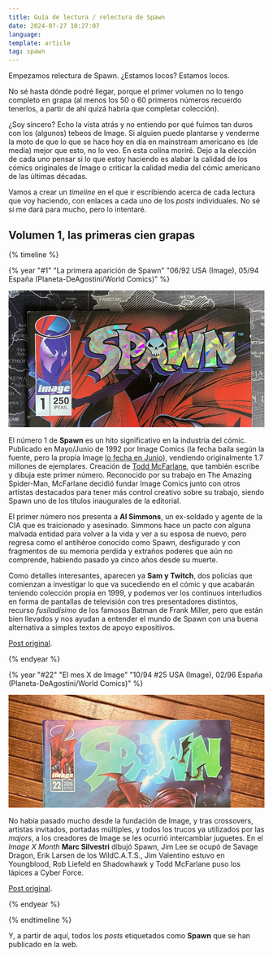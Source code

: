 ```yaml
---
title: Guía de lectura / relectura de Spawn
date: 2024-07-27 10:27:07
language:
template: article
tag: spawn
---
```


Empezamos relectura de Spawn. ¿Estamos locos? Estamos locos.

No sé hasta dónde podré llegar, porque el primer volumen no lo tengo completo en grapa (al menos los 50 o 60 primeros números recuerdo tenerlos, a partir de ahí quizá habría que completar colección).

¿Soy sincero? Echo la vista atrás y no entiendo por qué fuimos tan duros con los (algunos) tebeos de Image. Si alguien puede plantarse y venderme la moto de que lo que se hace hoy en día en mainstream americano es (de media) mejor que esto, no lo veo. En esta colina moriré. Dejo a la elección de cada uno pensar si lo que estoy haciendo es alabar la calidad de los cómics originales de Image o criticar la calidad media del cómic americano de las últimas décadas.

Vamos a crear un *timeline* en el que ir escribiendo acerca de cada lectura que voy haciendo, con enlaces a cada uno de los *posts* individuales. No sé si me dará para mucho, pero lo intentaré.

## Volumen 1, las primeras cien grapas

{% timeline %}

{% year "#1" "La primera aparición de Spawn" "06/92 USA (Image), 05/94 España (Planeta-DeAgostini/World Comics)" %}

![Spawn #1](./index/spawn-1.jpg)

El número 1 de **Spawn** es un hito significativo en la industria del cómic. Publicado en Mayo/Junio de 1992 por Image Comics (la fecha baila según la fuente, pero la propia Image [lo fecha en Junio](https://imagecomics.com/comics/releases/spawn-1)), vendiendo originalmente 1.7 millones de ejemplares. Creación de [Todd McFarlane](https://en.wikipedia.org/wiki/Todd_McFarlane), que también escribe y dibuja este primer número. Reconocido por su trabajo en The Amazing Spider-Man, McFarlane decidió fundar Image Comics junto con otros artistas destacados para tener más control creativo sobre su trabajo, siendo Spawn uno de los títulos inaugurales de la editorial.

El primer número nos presenta a **Al Simmons**, un ex-soldado y agente de la CIA que es traicionado y asesinado. Simmons hace un pacto con alguna malvada entidad para volver a la vida y ver a su esposa de nuevo, pero regresa como el antihéroe conocido como Spawn, desfigurado y con fragmentos de su memoria perdida y extraños poderes que aún no comprende, habiendo pasado ya cinco años desde su muerte.

Como detalles interesantes, aparecen ya **Sam y Twitch**, dos policías que comienzan a investigar lo que va sucediendo en el cómic y que acabarán teniendo colección propia en 1999, y podemos ver los continuos interludios en forma de pantallas de televisión con tres presentadores distintos, recurso *fusiladísimo* de los famosos Batman de Frank Miller, pero que están bien llevados y nos ayudan a entender el mundo de Spawn con una buena alternativa a simples textos de apoyo expositivos.

[Post original](/2024/05/30/empezamos-relectura-de-spawn-estamos-locos-estamos-locos/).

{% endyear %}

{% year "#22" "El mes X de Image" "10/94 #25 USA (Image), 02/96 España (Planeta-DeAgostini/World Comics)" %}

![Spawn #22](./index/spawn-22.jpg)

No había pasado mucho desde la fundación de Image, y tras crossovers, artistas invitados, portadas múltiples, y todos los trucos ya utilizados por las *majors*, a los creadores de Image se les ocurrió intercambiar juguetes. En el *Image X Month* **Marc Silvestri** dibujó Spawn, Jim Lee se ocupó de Savage Dragon, Erik Larsen de los WildC.A.T.S., Jim Valentino estuvo en Youngblood, Rob Liefeld en Shadowhawk y Todd McFarlane puso los lápices a Cyber Force.

[Post original](/2023/12/23/el-22-de-diciembre-el-numero-22-de-spawn-que-correspondia-con-el-mes-x-de-image/).

{% endyear %}

{% endtimeline %}

Y, a partir de aquí, todos los *posts* etiquetados como **Spawn** que se han publicado en la web.
